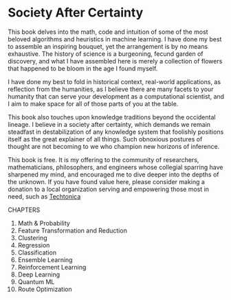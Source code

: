 # Society After Certainty

This book delves into the math, code and intuition of some of the most beloved algorithms and heuristics in machine learning. 
I have done my best to assemble an inspiring bouquet, yet the arrangement is by no means exhaustive. The history of science is a burgeoning, fecund garden of discovery, and what I have assembled here is merely a collection of flowers that happened to be bloom in the age I found myself. 

I have done my best to fold in historical context, real-world applications, as reflection from the humanities, as I believe there are many facets to your humanity that can serve your development as a computational scientist, and I aim to make space for all of those parts of you at the table.  

This book also touches upon knowledge traditions beyond the occidental lineage. I believe in a society after certainty, which demands we remain steadfast in destabilization of any knowledge system that foolishly positions itself as the great explainer of all things. Such obnoxious postures of thought are not becoming to we who champion new horizons of inference. 

This book is free. It is my offering to the community of researchers, mathematicians, philosophers, and engineers whose collegial sparring have sharpened my mind, and encouraged me to dive deeper into the depths of the unknown. If you have found value here, please consider making a donation to a local organization serving and empowering those most in need, such as [Techtonica](https://techtonica.org/) 

CHAPTERS
1. Math & Probability
2. Feature Transformation and Reduction 
3. Clustering
4. Regression 
5. Classification
6. Ensemble Learning 
7. Reinforcement Learning 
8. Deep Learning 
9. Quantum ML
10. Route Optimization 
